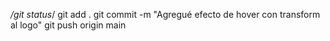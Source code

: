 */git status*/
git add .
git commit -m "Agregué efecto de hover con transform al logo"
git push origin main